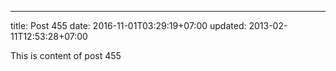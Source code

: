 ---
title: Post 455
date: 2016-11-01T03:29:19+07:00
updated: 2013-02-11T12:53:28+07:00

This is content of post 455